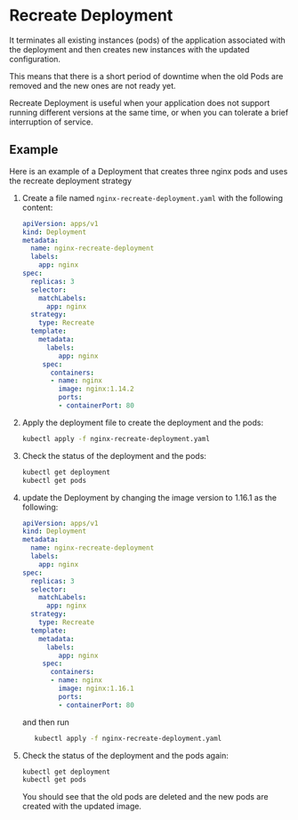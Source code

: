 
# Recreate Deployment

It terminates all existing instances (pods) of the application associated with the deployment and then creates new instances with the updated configuration.

This means that there is a short period of downtime when the old Pods are removed and the new ones are not ready yet. 

Recreate Deployment is useful when your application does not support running different versions at the same time, or when you can tolerate a brief interruption of service.

## Example
Here is an example of a Deployment that creates three nginx pods and uses the recreate deployment strategy
1. Create a file named `nginx-recreate-deployment.yaml` with the following content:
   ```yaml
   apiVersion: apps/v1
   kind: Deployment
   metadata:
     name: nginx-recreate-deployment
     labels:
       app: nginx
   spec:
     replicas: 3
     selector:
       matchLabels:
         app: nginx
     strategy:
       type: Recreate 
     template:
       metadata:
         labels:
            app: nginx
        spec:
          containers:
          - name: nginx
            image: nginx:1.14.2 
            ports:
            - containerPort: 80
    ```

2. Apply the deployment file to create the deployment and the pods:

   ```bash
   kubectl apply -f nginx-recreate-deployment.yaml
   ```

3. Check the status of the deployment and the pods:

   ```bash
   kubectl get deployment 
   kubectl get pods
   ```
4. update the Deployment by changing the image version to 1.16.1 as the following:
   ```yaml
   apiVersion: apps/v1
   kind: Deployment
   metadata:
     name: nginx-recreate-deployment
     labels:
       app: nginx
   spec:
     replicas: 3
     selector:
       matchLabels:
         app: nginx
     strategy:
       type: Recreate 
     template:
       metadata:
         labels:
            app: nginx
        spec:
          containers:
          - name: nginx
            image: nginx:1.16.1  
            ports:
            - containerPort: 80
    ```

    and then run
    ```bash
       kubectl apply -f nginx-recreate-deployment.yaml
    ```

5. Check the status of the deployment and the pods again:

   ```bash
   kubectl get deployment
   kubectl get pods 
   ```
   You should see that the old pods are deleted and the new pods are created with the updated image.
